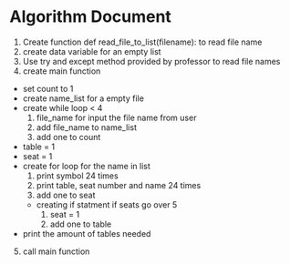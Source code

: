 # Algorithm Document
1. Create function def read_file_to_list(filename): to read file name
2. create data variable for an empty list
3. Use try and except method provided by professor to read file names
4. create main function
- set count to 1
- create name_list for a empty file
- create while loop < 4
    1. file_name for input the file name from user
  2. add file_name to name_list
  3. add one to count
- table = 1
- seat = 1
- create for loop for the name in list
    1. print symbol 24 times
  2. print table, seat number and name 24 times
  3. add one to seat
  - creating if statment if seats go over 5
    1. seat = 1
    2. add one to table
- print the amount of tables needed

5. call main function